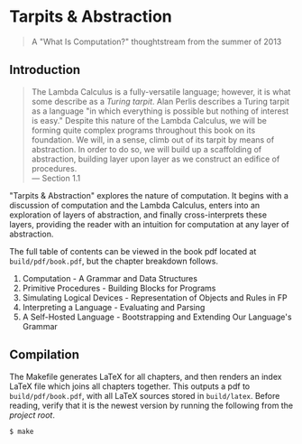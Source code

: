 Tarpits & Abstraction
=====================

> A "What Is Computation?" thoughtstream from the summer of 2013

Introduction
------------

> The Lambda Calculus is a fully-versatile language; however, it is what some
describe as a *Turing tarpit*. Alan Perlis describes a Turing tarpit as a
language "in which everything is possible but nothing of interest is easy."
Despite this nature of the Lambda Calculus, we will be forming quite complex
programs throughout this book on its foundation. We will, in a sense, climb
out of its tarpit by means of abstraction. In order to do so, we will build up
a scaffolding of abstraction, building layer upon layer as we construct an
edifice of procedures.
> <br>— Section 1.1


"Tarpits & Abstraction" explores the nature of computation. It begins with a
discussion of computation and the Lambda Calculus, enters into an exploration
of layers of abstraction, and finally cross-interprets these layers, providing
the reader with an intuition for computation at any layer of abstraction.

The full table of contents can be viewed in the book pdf located at 
`build/pdf/book.pdf`, but the chapter breakdown follows.

1. Computation - A Grammar and Data Structures
2. Primitive Procedures - Building Blocks for Programs
3. Simulating Logical Devices - Representation of Objects and Rules in FP
4. Interpreting a Language - Evaluating and Parsing
5. A Self-Hosted Language - Bootstrapping and Extending Our Language's Grammar

Compilation
-----------

The Makefile generates LaTeX for all chapters, and then renders an index LaTeX
file which joins all chapters together. This outputs a pdf to
`build/pdf/book.pdf`, with all LaTeX sources stored in `build/latex`.  Before
reading, verify that it is the newest version by running the following from the
*project root*.

```sh
$ make
```

